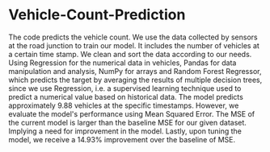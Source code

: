 # Vehicle-Count-Prediction
The code predicts the vehicle count. We use the data collected by sensors at the road junction to train our model. It includes the number of vehicles at a certain time stamp. We clean and sort the data according to our needs. Using Regression for the numerical data in vehicles, Pandas for data manipulation and analysis, NumPy for arrays and Random Forest Regressor, which predicts the target by averaging the results of multiple decision trees, since we use Regression, i.e. a supervised learning technique used to predict a numerical value based on historical data. 
The model predicts approximately 9.88 vehicles at the specific timestamps. 
However, we evaluate the model's performance using Mean Squared Error. The MSE of the current model is larger than the baseline MSE for our given dataset. Implying a need for improvement in the model.
Lastly, upon tuning the model, we receive a 14.93% improvement over the baseline of MSE. 
